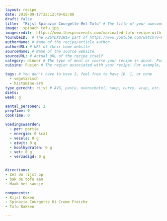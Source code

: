 ```yaml
---
layout: recipe
date: 2019-09-17T22:12:40+02:00
draft: false
title:  "Rijst Spinazie Courgette Met Tofu" # The title of your awesome recipe
image:  spinach_tofu.jpg
imagecredit:  https://www.thespruceeats.com/marinated-tofu-recipe-with-spinach-695284
YouTubeID:  # The F2SYDXV1W1w part of https://www.youtube.com/watch?v=F2SYDXV1W1w
authorName: # Name of the recipe/article author
authorURL: # URL of their home website
sourceName: # Name of the source website
sourceURL: # Actual URL of the recipe itself
category: dinner # The type of meal or course your recipe is about. For example: "dinner", "entree", or "dessert".
cuisine: Fusion # The region associated with your recipe. For example, Italiaans, Mediterraans", or Eigen.

tags: # You don't have to have 3, feel free to have 10, 1, or none
  - vegetarisch
  - histamine-arm
type_gerecht: rijst # AVG, pasta, ovenschotel, soep, curry, wrap, etc.
diets:
week: g

aantal_personen: 2
prepTime: 0
cookTime: 0

voedingswaarden:
  - per: portie
  - energie: 0 kcal
  - vezels: 0 g
  - eiwit: 0 g
  - koolhydraten: 0 g
  - vet: 0 g
  - verzadigd: 0 g


directions:
- Zet de rijst op
- bak de tofu aan
- Maak het sausje

components:
- Rijst Koken
- Spinazie Courgette Ui Creme Fraiche
- Tofu Bakken

---
```

